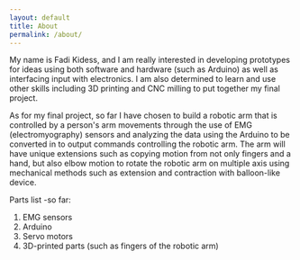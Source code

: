 ```yaml
---
layout: default
title: About
permalink: /about/
---
```


My name is Fadi Kidess, and I am really interested in developing prototypes for ideas  using both software and hardware (such as Arduino) as well as interfacing input with electronics. I am also determined to learn and use other skills including 3D printing and CNC milling to put together my final project.

As for my final project, so far I have chosen to build a robotic arm that is controlled by a person's arm movements through the use of EMG (electromyography) sensors and analyzing the data using the Arduino to be converted in to output commands controlling the robotic arm. The arm will have unique extensions such as copying motion from not only fingers and a hand, but also elbow motion to rotate the robotic arm on multiple axis using mechanical methods such as extension and contraction with balloon-like device.

Parts list -so far:
1. EMG sensors
2. Arduino
3. Servo motors
4. 3D-printed parts (such as fingers of the robotic arm)
